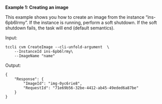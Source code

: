 **Example 1: Creating an image**

This example shows you how to create an image from the instance “ins-6pb6lrmy”. If the instance is running, perform a soft shutdown. If the soft shutdown fails, the task will end (default semantics).

Input: 

```
tccli cvm CreateImage --cli-unfold-argument  \
    --InstanceId ins-6pb6lrmy\
    --ImageName "name"
```

Output: 
```
{
    "Response": {
        "ImageId": "img-0yc6rie8",
        "RequestId": "71e69b56-32be-4412-ab45-49eded6a87be"
    }
}
```

